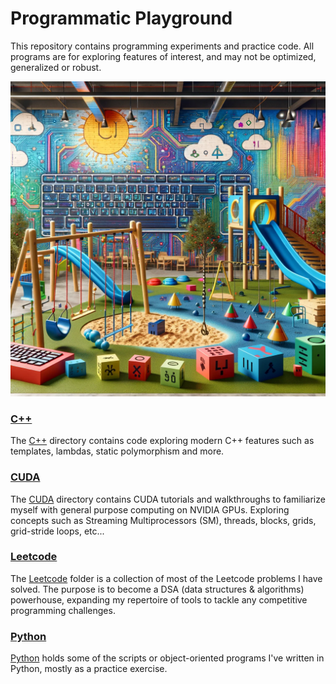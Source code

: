 # Programmatic Playground
This repository contains programming experiments and practice code. All programs are for exploring features of interest, and may not be optimized, generalized or robust.

![playground for programming](programmatic_playground.webp "Programmatic Playground")

### [C++](cpp/)
The [C++](cpp/) directory contains code exploring modern C++ features such as templates, lambdas, static polymorphism and more.

### [CUDA](cuda/)
The [CUDA](cuda/) directory contains CUDA tutorials and walkthroughs to familiarize myself with general purpose computing on NVIDIA GPUs. Exploring concepts such as Streaming Multiprocessors (SM), threads, blocks, grids, grid-stride loops, etc...

### [Leetcode](leetcode/)
The [Leetcode](leetcode/) folder is a collection of most of the Leetcode problems I have solved. The purpose is to become a DSA (data structures & algorithms) powerhouse, expanding my repertoire of tools to tackle any competitive programming challenges.

### [Python](python/)
[Python](python/) holds some of the scripts or object-oriented programs I've written in Python, mostly as a practice exercise.